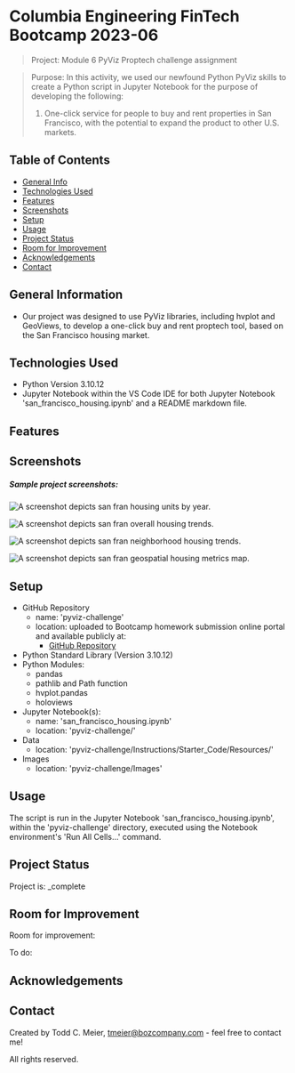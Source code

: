 # Columbia Engineering FinTech Bootcamp 2023-06

> Project: Module 6 PyViz Proptech challenge assignment

> Purpose: In this activity, we used our newfound Python PyViz skills to create a Python script in Jupyter Notebook for the purpose of developing the following:
>1. One-click service for people to buy and rent properties in San Francisco, with the potential to expand the product to other U.S. markets.

## Table of Contents
* [General Info](#general-information)
* [Technologies Used](#technologies-used)
* [Features](#features)
* [Screenshots](#screenshots)
* [Setup](#setup)
* [Usage](#usage)
* [Project Status](#project-status)
* [Room for Improvement](#room-for-improvement)
* [Acknowledgements](#acknowledgements)
* [Contact](#contact)
<!-- * [License](#license) -->

## General Information
- Our project was designed to use PyViz libraries, including hvplot and GeoViews, to develop a one-click buy and rent proptech tool, based on the San Francisco housing market.

## Technologies Used
- Python Version 3.10.12
- Jupyter Notebook within the VS Code IDE for both Jupyter Notebook 'san_francisco_housing.ipynb' and a README markdown file.

## Features

## Screenshots
##### Sample project screenshots:

![A screenshot depicts san fran housing units by year.](Images/plot1.png)

![A screenshot depicts san fran overall housing trends.](Images/plot2.png)

![A screenshot depicts san fran neighborhood housing trends.](Images/plot3.png)

![A screenshot depicts san fran geospatial housing metrics map.](Images/plot4.png)

## Setup
- GitHub Repository
    - name: 'pyviz-challenge'
    - location: uploaded to Bootcamp homework submission online portal and available publicly at:
        - [GitHub Repository](git@github.com:boz-tcm/pyviz-challenge.git)
- Python Standard Library (Version 3.10.12)
- Python Modules:
    - pandas
    - pathlib and Path function
    - hvplot.pandas
    - holoviews
- Jupyter Notebook(s):
    - name: 'san_francisco_housing.ipynb'
    - location: 'pyviz-challenge/'
- Data
    - location: 'pyviz-challenge/Instructions/Starter_Code/Resources/'
- Images
    - location: 'pyviz-challenge/Images'

## Usage
The script is run in the Jupyter Notebook 'san_francisco_housing.ipynb', within the 'pyviz-challenge' directory, executed using the Notebook environment's 'Run All Cells...' command.

## Project Status
Project is: _complete

## Room for Improvement
Room for improvement:

To do:

## Acknowledgements

## Contact
Created by Todd C. Meier, tmeier@bozcompany.com - feel free to contact me!

<!-- ## License --> All rights reserved.